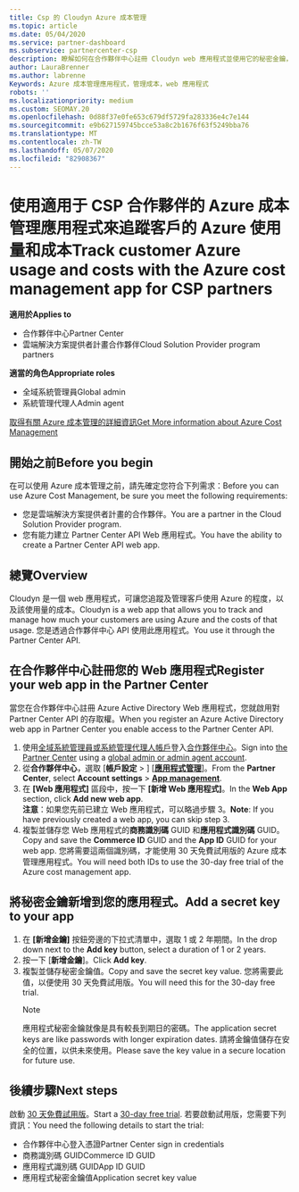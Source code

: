 ```yaml
---
title: Csp 的 Cloudyn Azure 成本管理
ms.topic: article
ms.date: 05/04/2020
ms.service: partner-dashboard
ms.subservice: partnercenter-csp
description: 瞭解如何在合作夥伴中心註冊 Cloudyn web 應用程式並使用它的秘密金鑰，讓您可以使用應用程式來追蹤客戶的 Azure 使用量和成本。
author: LauraBrenner
ms.author: labrenne
Keywords: Azure 成本管理應用程式，管理成本，web 應用程式
robots: ''
ms.localizationpriority: medium
ms.custom: SEOMAY.20
ms.openlocfilehash: 0d88f37e0fe653c679df5729fa283336e4c7e144
ms.sourcegitcommit: e9b627159745bcce53a8c2b1676f63f5249bba76
ms.translationtype: MT
ms.contentlocale: zh-TW
ms.lasthandoff: 05/07/2020
ms.locfileid: "82908367"
---
```

# <a name="track-customer-azure-usage-and-costs-with-the-azure-cost-management-app-for-csp-partners"></a><span data-ttu-id="862d3-104">使用適用于 CSP 合作夥伴的 Azure 成本管理應用程式來追蹤客戶的 Azure 使用量和成本</span><span class="sxs-lookup"><span data-stu-id="862d3-104">Track customer Azure usage and costs with the Azure cost management app for CSP partners</span></span>  

<span data-ttu-id="862d3-105">**適用於**</span><span class="sxs-lookup"><span data-stu-id="862d3-105">**Applies to**</span></span>

- <span data-ttu-id="862d3-106">合作夥伴中心</span><span class="sxs-lookup"><span data-stu-id="862d3-106">Partner Center</span></span>
- <span data-ttu-id="862d3-107">雲端解決方案提供者計畫合作夥伴</span><span class="sxs-lookup"><span data-stu-id="862d3-107">Cloud Solution Provider program partners</span></span>

<span data-ttu-id="862d3-108">**適當的角色**</span><span class="sxs-lookup"><span data-stu-id="862d3-108">**Appropriate roles**</span></span>

- <span data-ttu-id="862d3-109">全域系統管理員</span><span class="sxs-lookup"><span data-stu-id="862d3-109">Global admin</span></span>
- <span data-ttu-id="862d3-110">系統管理代理人</span><span class="sxs-lookup"><span data-stu-id="862d3-110">Admin agent</span></span>

[<span data-ttu-id="862d3-111">取得有關 Azure 成本管理的詳細資訊</span><span class="sxs-lookup"><span data-stu-id="862d3-111">Get More information about Azure Cost Management</span></span>](https://go.microsoft.com/fwlink/p/?linkid=857893)

## <a name="before-you-begin"></a><span data-ttu-id="862d3-112">開始之前</span><span class="sxs-lookup"><span data-stu-id="862d3-112">Before you begin</span></span>
<span data-ttu-id="862d3-113">在可以使用 Azure 成本管理之前，請先確定您符合下列需求：</span><span class="sxs-lookup"><span data-stu-id="862d3-113">Before you can use Azure Cost Management, be sure you meet the following requirements:</span></span>

- <span data-ttu-id="862d3-114">您是雲端解決方案提供者計畫的合作夥伴。</span><span class="sxs-lookup"><span data-stu-id="862d3-114">You are a partner in the Cloud Solution Provider program.</span></span>
- <span data-ttu-id="862d3-115">您有能力建立 Partner Center API Web 應用程式。</span><span class="sxs-lookup"><span data-stu-id="862d3-115">You have the ability to create a Partner Center API web app.</span></span>

## <a name="overview"></a><span data-ttu-id="862d3-116">總覽</span><span class="sxs-lookup"><span data-stu-id="862d3-116">Overview</span></span>

<span data-ttu-id="862d3-117">Cloudyn 是一個 web 應用程式，可讓您追蹤及管理客戶使用 Azure 的程度，以及該使用量的成本。</span><span class="sxs-lookup"><span data-stu-id="862d3-117">Cloudyn is a web app that allows you to track and manage how much your customers are using Azure and the costs of that usage.</span></span> <span data-ttu-id="862d3-118">您是透過合作夥伴中心 API 使用此應用程式。</span><span class="sxs-lookup"><span data-stu-id="862d3-118">You use it through the Partner Center API.</span></span>

## <a name="register-your-web-app-in-the-partner-center"></a><span data-ttu-id="862d3-119">在合作夥伴中心註冊您的 Web 應用程式</span><span class="sxs-lookup"><span data-stu-id="862d3-119">Register your web app in the Partner Center</span></span>
<span data-ttu-id="862d3-120">當您在合作夥伴中心註冊 Azure Active Directory Web 應用程式，您就啟用對 Partner Center API 的存取權。</span><span class="sxs-lookup"><span data-stu-id="862d3-120">When you register an Azure Active Directory web app in Partner Center you enable access to the Partner Center API.</span></span> 
1.  <span data-ttu-id="862d3-121">使用[全域系統管理員或系統管理代理人帳戶](create-user-accounts-and-set-permissions.md)登入[合作夥伴中心](https://partnercenter.microsoft.com/pcv/dashboard/overview)。</span><span class="sxs-lookup"><span data-stu-id="862d3-121">Sign into [the Partner Center](https://partnercenter.microsoft.com/pcv/dashboard/overview) using a [global admin or admin agent account](create-user-accounts-and-set-permissions.md).</span></span>
2.  <span data-ttu-id="862d3-122">從**合作夥伴中心**，選取 [**帳戶設定** &gt; ] [**[應用程式管理](https://partnercenter.microsoft.com/pcv/apiintegration/appmanagement)**]。</span><span class="sxs-lookup"><span data-stu-id="862d3-122">From the **Partner Center**, select **Account settings** &gt; **[App management](https://partnercenter.microsoft.com/pcv/apiintegration/appmanagement)**.</span></span>
3.  <span data-ttu-id="862d3-123">在 **\[Web 應用程式\]** 區段中，按一下 **\[新增 Web 應用程式\]**。</span><span class="sxs-lookup"><span data-stu-id="862d3-123">In the **Web App** section, click **Add new web app**.</span></span>
<br> <span data-ttu-id="862d3-124">**注意**：如果您先前已建立 Web 應用程式，可以略過步驟 3。</span><span class="sxs-lookup"><span data-stu-id="862d3-124">**Note**: If you have previously created a web app, you can skip step 3.</span></span>
4.  <span data-ttu-id="862d3-125">複製並儲存您 Web 應用程式的**商務識別碼** GUID 和**應用程式識別碼** GUID。</span><span class="sxs-lookup"><span data-stu-id="862d3-125">Copy and save the **Commerce ID** GUID and the **App ID** GUID for your web app.</span></span> <span data-ttu-id="862d3-126">您將需要這兩個識別碼，才能使用 30 天免費試用版的 Azure 成本管理應用程式。</span><span class="sxs-lookup"><span data-stu-id="862d3-126">You will need both IDs to use the 30-day free trial of the Azure cost management app.</span></span>

## <a name="add-a-secret-key-to-your-app"></a><span data-ttu-id="862d3-127">將秘密金鑰新增到您的應用程式。</span><span class="sxs-lookup"><span data-stu-id="862d3-127">Add a secret key to your app</span></span>
1. <span data-ttu-id="862d3-128">在 **\[新增金鑰\]** 按鈕旁邊的下拉式清單中，選取 1 或 2 年期間。</span><span class="sxs-lookup"><span data-stu-id="862d3-128">In the drop down next to the **Add key** button, select a duration of 1 or 2 years.</span></span>
2. <span data-ttu-id="862d3-129">按一下 [**新增金鑰**]。</span><span class="sxs-lookup"><span data-stu-id="862d3-129">Click **Add key**.</span></span> 
3. <span data-ttu-id="862d3-130">複製並儲存秘密金鑰值。</span><span class="sxs-lookup"><span data-stu-id="862d3-130">Copy and save the secret key value.</span></span> <span data-ttu-id="862d3-131">您將需要此值，以便使用 30 天免費試用版。</span><span class="sxs-lookup"><span data-stu-id="862d3-131">You will need this for the 30-day free trial.</span></span><br>
   > [!NOTE]  
   > <span data-ttu-id="862d3-132">應用程式秘密金鑰就像是具有較長到期日的密碼。</span><span class="sxs-lookup"><span data-stu-id="862d3-132">The application secret keys are like passwords with longer expiration dates.</span></span> <span data-ttu-id="862d3-133">請將金鑰值儲存在安全的位置，以供未來使用。</span><span class="sxs-lookup"><span data-stu-id="862d3-133">Please save the key value in a secure location for future use.</span></span>

## <a name="next-steps"></a><span data-ttu-id="862d3-134">後續步驟</span><span class="sxs-lookup"><span data-stu-id="862d3-134">Next steps</span></span>
<span data-ttu-id="862d3-135">啟動 [30 天免費試用版](https://go.microsoft.com/fwlink/?linkid=857895)。</span><span class="sxs-lookup"><span data-stu-id="862d3-135">Start a [30-day free trial](https://go.microsoft.com/fwlink/?linkid=857895).</span></span>
<span data-ttu-id="862d3-136">若要啟動試用版，您需要下列資訊：</span><span class="sxs-lookup"><span data-stu-id="862d3-136">You need the following details to start the trial:</span></span>
- <span data-ttu-id="862d3-137">合作夥伴中心登入憑證</span><span class="sxs-lookup"><span data-stu-id="862d3-137">Partner Center sign in credentials</span></span>
- <span data-ttu-id="862d3-138">商務識別碼 GUID</span><span class="sxs-lookup"><span data-stu-id="862d3-138">Commerce ID GUID</span></span>
- <span data-ttu-id="862d3-139">應用程式識別碼 GUID</span><span class="sxs-lookup"><span data-stu-id="862d3-139">App ID GUID</span></span>
- <span data-ttu-id="862d3-140">應用程式秘密金鑰值</span><span class="sxs-lookup"><span data-stu-id="862d3-140">Application secret key value</span></span>
